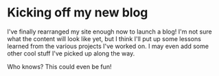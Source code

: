 # Kicking off my new blog

I've finally rearranged my site enough now to launch a blog!
I'm not sure what the content will look like yet, but I think I'll put up some lessons learned from the various projects I've worked on.
I may even add some other cool stuff I've picked up along the way.

Who knows? This could even be fun!
